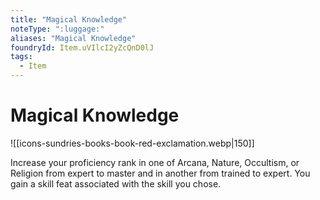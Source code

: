 ```yaml
---
title: "Magical Knowledge"
noteType: ":luggage:"
aliases: "Magical Knowledge"
foundryId: Item.uVIlcI2yZcQnD0lJ
tags:
  - Item
---
```


# Magical Knowledge
![[icons-sundries-books-book-red-exclamation.webp|150]]

Increase your proficiency rank in one of Arcana, Nature, Occultism, or Religion from expert to master and in another from trained to expert. You gain a skill feat associated with the skill you chose.
